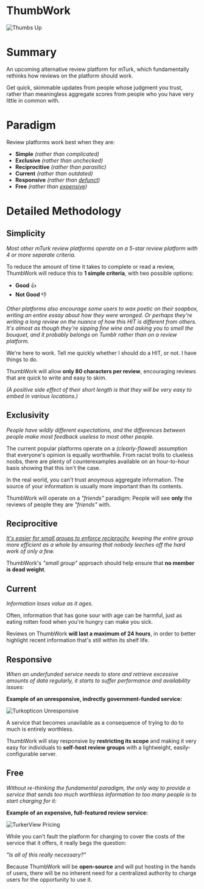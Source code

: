 # ThumbWork

![Thumbs Up](https://i.imgur.com/yYNQlZK.jpg)

# Summary

An upcoming alternative review platform for mTurk, which fundamentally rethinks how reviews on the platform should work.

Get quick, skimmable updates from people whose judgment you trust, rather than meaningless aggregate scores from people who you have very little in common with.

# Paradigm

Review platforms work best when they are:

- **Simple** *(rather than complicated)*
- **Exclusive** *(rather than unchecked)*
- **Reciprocitive** *(rather than parasitic)*
- **Current** *(rather than outdated)*
- **Responsive** *(rather than [defunct](https://www.reddit.com/r/mturk/comments/9qzppd/turkopticon_will_stop_accepting_new_reviews/))*
- **Free** *(rather than [expensive](https://www.reddit.com/r/mturk/comments/alrod4/replacement_for_turkerviewjs/))*

# Detailed Methodology

## Simplicity

*Most other mTurk review platforms operate on a 5-star review platform with 4 or more separate criteria.*

To reduce the amount of time it takes to complete or read a review, ThumbWork will reduce this to **1 simple criteria**, with two possible options:

- **Good** 👍
- **Not Good** 👎

*Other platforms also encourage some users to wax poetic on their soapbox, writing an entire essay about how they were wronged. Or perhaps they're writing a long review on the nuance of how this HIT is different from others. It's almost as though they're sipping fine wine and asking you to smell the bouquet, and it probably belongs on Tumblr rather than on a review platform.*

We're here to work. Tell me quickly whether I should do a HIT, or not. I have things to do.

ThumbWork will allow **only 80 characters per review**, encouraging reviews that are quick to write and easy to skim.

*(A positive side effect of their short length is that they will be very easy to embed in various locations.)*

## Exclusivity

*People have wildly different expectations, and the differences between people make most feedback useless to most other people.*

The current popular platforms operate on a *(clearly-flawed)* assumption that everyone's opinion is equally worthwhile. From racist trolls to clueless noobs, there are plenty of counterexamples available on an hour-to-hour basis showing that this isn't the case.

In the real world, you can't trust anoymous aggregate information. The source of your information is usually more important than its contents.

ThumbWork will operate on a *"friends"* paradigm: People will see **only** the reviews of people they are *"friends"* with.

## Reciprocitive

*[It's easier for small groups to enforce reciprocity](https://en.wikipedia.org/wiki/Dunbar%27s_number), keeping the entire group more efficient as a whole by ensuring that nobody leeches off the hard work of only a few.*

ThumbWork's *"small group"* approach should help ensure that **no member is dead weight**.

## Current

*Information loses value as it ages.*

Often, information that has gone sour with age can be harmful, just as eating rotten food when you're hungry can make you sick.

Reviews on ThumbWork **will last a maximum of 24 hours**, in order to better highlight recent information that's still within its shelf life.

## Responsive

*When an underfunded service needs to store and retrieve excessive amounts of data regularly, it starts to suffer performance and availability issues:*

**Example of an unresponsive, indrectly government-funded service:**

![Turkopticon Unresponsive](https://i.imgur.com/TswQoHx.png)

A service that becomes unavilable as a consequence of trying to do to much is entirely worthless.

ThumbWork will stay responsive by **restricting its scope** and making it very easy for individuals to **self-host review groups** with a lightweight, easily-configurable server.

## Free

*Without re-thinking the fundamental paradigm, the only way to provide a service that sends too much worthless information to too many people is to start charging for it:*

**Example of an expensive, full-featured review service:**

![TurkerView Pricing](https://i.imgur.com/nqpJiwv.png)

While you can't fault the platform for charging to cover the costs of the service that it offers, it really begs the question:

*"Is all of this really necessary?"*

Because ThumbWork will be **open-source** and will put hosting in the hands of users, there will be no inherent need for a centralized authority to charge users for the opportunity to use it.
